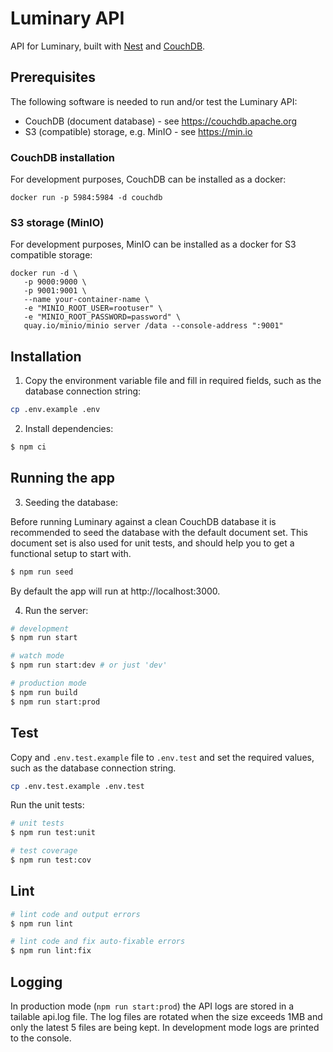 # Luminary API

API for Luminary, built with [Nest](https://github.com/nestjs/nest) and [CouchDB](https://couchdb.apache.org/).

## Prerequisites

The following software is needed to run and/or test the Luminary API:

-   CouchDB (document database) - see https://couchdb.apache.org
-   S3 (compatible) storage, e.g. MinIO - see https://min.io

### CouchDB installation

For development purposes, CouchDB can be installed as a docker:

```shell
docker run -p 5984:5984 -d couchdb
```

### S3 storage (MinIO)

For development purposes, MinIO can be installed as a docker for S3 compatible storage:

```shell
docker run -d \
   -p 9000:9000 \
   -p 9001:9001 \
   --name your-container-name \
   -e "MINIO_ROOT_USER=rootuser" \
   -e "MINIO_ROOT_PASSWORD=password" \
   quay.io/minio/minio server /data --console-address ":9001"
```

## Installation

1. Copy the environment variable file and fill in required fields, such as the database connection string:

```sh
cp .env.example .env
```

2. Install dependencies:

```sh
$ npm ci
```

## Running the app

3. Seeding the database:

Before running Luminary against a clean CouchDB database it is recommended to seed the database with the default document set. This document set is also used for unit tests, and should help you to get a functional setup to start with.

```sh
$ npm run seed
```

By default the app will run at http://localhost:3000.

4. Run the server:

```sh
# development
$ npm run start

# watch mode
$ npm run start:dev # or just 'dev'

# production mode
$ npm run build
$ npm run start:prod
```

## Test

Copy and `.env.test.example` file to `.env.test` and set the required values, such as the database connection string.

```sh
cp .env.test.example .env.test
```

Run the unit tests:

```sh
# unit tests
$ npm run test:unit

# test coverage
$ npm run test:cov
```

## Lint

```sh
# lint code and output errors
$ npm run lint

# lint code and fix auto-fixable errors
$ npm run lint:fix
```

## Logging

In production mode (`npm run start:prod`) the API logs are stored in a tailable api.log file. The log files are rotated when the size exceeds 1MB and only the latest 5 files are being kept. In development mode logs are printed to the console.
